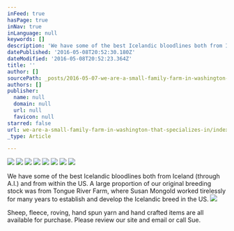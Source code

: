 ```yaml
---
inFeed: true
hasPage: true
inNav: true
inLanguage: null
keywords: []
description: 'We have some of the best Icelandic bloodlines both from Iceland (through A.I.) and from within the US. A large proportion of our original breeding stock was from Tongue River Farm, where Susan Mongold worked tirelessly for many years to establish and develop the Icelandic breed in the US.'
datePublished: '2016-05-08T20:52:30.180Z'
dateModified: '2016-05-08T20:52:23.364Z'
title: ''
author: []
sourcePath: _posts/2016-05-07-we-are-a-small-family-farm-in-washington-that-specializes-in.md
authors: []
publisher:
  name: null
  domain: null
  url: null
  favicon: null
starred: false
url: we-are-a-small-family-farm-in-washington-that-specializes-in/index.html
_type: Article

---
```

![](https://the-grid-user-content.s3-us-west-2.amazonaws.com/c840e973-1cef-4c6e-9fe1-8c54cc315c23.jpg)
![](https://the-grid-user-content.s3-us-west-2.amazonaws.com/422f5111-a18f-42ed-a15f-32b1b469fd94.jpg)
![](https://the-grid-user-content.s3-us-west-2.amazonaws.com/6b7049bc-2807-4835-a409-4a5129f55592.jpg)
![](https://the-grid-user-content.s3-us-west-2.amazonaws.com/397c79c4-490f-4d9b-b990-fa517671a8f7.jpg)
![](https://the-grid-user-content.s3-us-west-2.amazonaws.com/e5461c22-cff9-4f9f-bbd8-16f3e6b3774f.jpg)
![](https://the-grid-user-content.s3-us-west-2.amazonaws.com/0e42e28b-24fa-4b0a-accd-529b697029cd.jpg)
![](https://the-grid-user-content.s3-us-west-2.amazonaws.com/ca6e21ad-8277-445c-a5d8-3af2569649a1.jpg)
![](https://the-grid-user-content.s3-us-west-2.amazonaws.com/8e96eb8f-29d9-4f7c-a097-fa9e961c000c.jpg)

We have some of the best Icelandic bloodlines both from Iceland (through A.I.) and from within the US. A large proportion of our original breeding stock was from Tongue River Farm, where Susan Mongold worked tirelessly for many years to establish and develop the Icelandic breed in the US.
![](https://the-grid-user-content.s3-us-west-2.amazonaws.com/ab8f4f60-3d39-45cf-8af4-70382cdaf6f8.jpg)

Sheep, fleece, roving, hand spun yarn and hand crafted items are all available for purchase. Please review our site and email or call Sue.